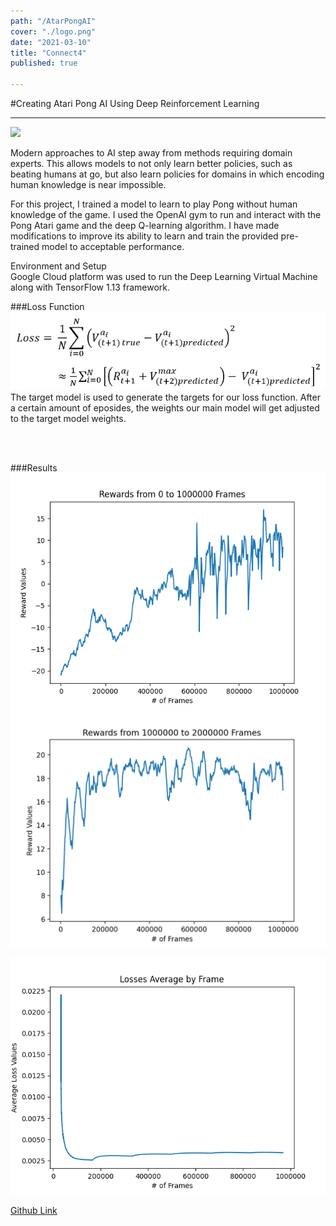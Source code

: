 ```yaml
---
path: "/AtarPongAI"
cover: "./logo.png"
date: "2021-03-10"
title: "Connect4"
published: true

---
```

#Creating Atari Pong AI Using Deep Reinforcement Learning 

<hr>

<img src = "https://miro.medium.com/max/704/1*hHXVW-Unl96OHJOZ1J_4ig.gif" >

Modern approaches to AI step away from methods requiring domain experts. This allows models to not only learn better policies, such as beating humans at go, but also learn policies for domains in which encoding human knowledge is near impossible. 

For this project, I trained a model to learn to play Pong without human knowledge of the game. I used the OpenAI gym to run and interact with the Pong Atari game and the deep Q-learning algorithm. I have made modifications to improve its ability to learn and train the provided pre-trained model to acceptable performance.

Environment and Setup <br>
Google Cloud platform was used to run the Deep Learning Virtual Machine along with TensorFlow 1.13 framework.

###Loss Function <br>
<img src="./loss_func.png">
The target model is used to generate the targets for our loss function. After a certain amount of eposides, the weights our main model will get adjusted to the target model weights.

<br>
<br>


###Results
<img src="./rewards.png">
<img src="./rewards2.png">


<img src="./losses.png">


<a href="https://github.com/rayngan999/Deep-Q-Learning-of-Atari-Pong
"> Github Link </a>
